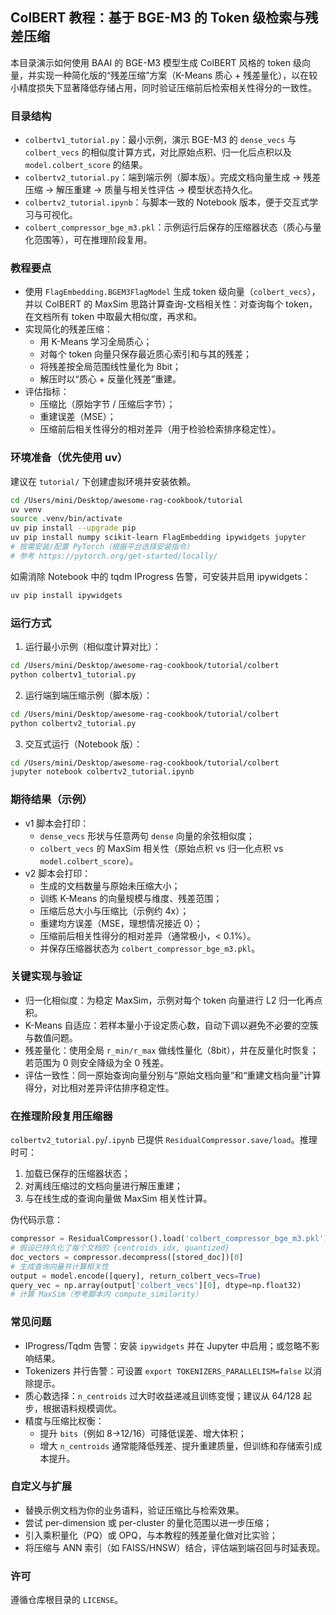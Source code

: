 ## ColBERT 教程：基于 BGE-M3 的 Token 级检索与残差压缩

本目录演示如何使用 BAAI 的 BGE-M3 模型生成 ColBERT 风格的 token 级向量，并实现一种简化版的“残差压缩”方案（K-Means 质心 + 残差量化），以在较小精度损失下显著降低存储占用，同时验证压缩前后检索相关性得分的一致性。

### 目录结构
- `colbertv1_tutorial.py`：最小示例，演示 BGE-M3 的 `dense_vecs` 与 `colbert_vecs` 的相似度计算方式，对比原始点积、归一化后点积以及 `model.colbert_score` 的结果。
- `colbertv2_tutorial.py`：端到端示例（脚本版）。完成文档向量生成 → 残差压缩 → 解压重建 → 质量与相关性评估 → 模型状态持久化。
- `colbertv2_tutorial.ipynb`：与脚本一致的 Notebook 版本，便于交互式学习与可视化。
- `colbert_compressor_bge_m3.pkl`：示例运行后保存的压缩器状态（质心与量化范围等），可在推理阶段复用。

### 教程要点
- 使用 `FlagEmbedding.BGEM3FlagModel` 生成 token 级向量（`colbert_vecs`），并以 ColBERT 的 MaxSim 思路计算查询-文档相关性：对查询每个 token，在文档所有 token 中取最大相似度，再求和。
- 实现简化的残差压缩：
  - 用 K-Means 学习全局质心；
  - 对每个 token 向量只保存最近质心索引和与其的残差；
  - 将残差按全局范围线性量化为 8bit；
  - 解压时以“质心 + 反量化残差”重建。
- 评估指标：
  - 压缩比（原始字节 / 压缩后字节）；
  - 重建误差（MSE）；
  - 压缩前后相关性得分的相对差异（用于检验检索排序稳定性）。

### 环境准备（优先使用 uv）
建议在 `tutorial/` 下创建虚拟环境并安装依赖。

```bash
cd /Users/mini/Desktop/awesome-rag-cookbook/tutorial
uv venv
source .venv/bin/activate
uv pip install --upgrade pip
uv pip install numpy scikit-learn FlagEmbedding ipywidgets jupyter
# 按需安装/配置 PyTorch（根据平台选择安装指令）
# 参考 https://pytorch.org/get-started/locally/
```

如需消除 Notebook 中的 tqdm IProgress 告警，可安装并启用 ipywidgets：
```bash
uv pip install ipywidgets
``` 

### 运行方式
1) 运行最小示例（相似度计算对比）：
```bash
cd /Users/mini/Desktop/awesome-rag-cookbook/tutorial/colbert
python colbertv1_tutorial.py
```

2) 运行端到端压缩示例（脚本版）：
```bash
cd /Users/mini/Desktop/awesome-rag-cookbook/tutorial/colbert
python colbertv2_tutorial.py
```

3) 交互式运行（Notebook 版）：
```bash
cd /Users/mini/Desktop/awesome-rag-cookbook/tutorial/colbert
jupyter notebook colbertv2_tutorial.ipynb
```

### 期待结果（示例）
- v1 脚本会打印：
  - `dense_vecs` 形状与任意两句 `dense` 向量的余弦相似度；
  - `colbert_vecs` 的 MaxSim 相关性（原始点积 vs 归一化点积 vs `model.colbert_score`）。
- v2 脚本会打印：
  - 生成的文档数量与原始未压缩大小；
  - 训练 K-Means 的向量规模与维度、残差范围；
  - 压缩后总大小与压缩比（示例约 4x）；
  - 重建均方误差（MSE，理想情况接近 0）；
  - 压缩前后相关性得分的相对差异（通常极小，< 0.1%）。
  - 并保存压缩器状态为 `colbert_compressor_bge_m3.pkl`。

### 关键实现与验证
- 归一化相似度：为稳定 MaxSim，示例对每个 token 向量进行 L2 归一化再点积。
- K-Means 自适应：若样本量小于设定质心数，自动下调以避免不必要的空簇与数值问题。
- 残差量化：使用全局 `r_min/r_max` 做线性量化（8bit），并在反量化时恢复；若范围为 0 则安全降级为全 0 残差。
- 评估一致性：同一原始查询向量分别与“原始文档向量”和“重建文档向量”计算得分，对比相对差异评估排序稳定性。

### 在推理阶段复用压缩器
`colbertv2_tutorial.py`/`.ipynb` 已提供 `ResidualCompressor.save/load`。推理时可：
1) 加载已保存的压缩器状态；
2) 对离线压缩过的文档向量进行解压重建；
3) 与在线生成的查询向量做 MaxSim 相关性计算。

伪代码示意：
```python
compressor = ResidualCompressor().load('colbert_compressor_bge_m3.pkl')
# 假设已持久化了每个文档的 {centroids_idx, quantized}
doc_vectors = compressor.decompress([stored_doc])[0]
# 生成查询向量并计算相关性
output = model.encode([query], return_colbert_vecs=True)
query_vec = np.array(output['colbert_vecs'][0], dtype=np.float32)
# 计算 MaxSim（参考脚本内 compute_similarity）
```

### 常见问题
- IProgress/Tqdm 告警：安装 `ipywidgets` 并在 Jupyter 中启用；或忽略不影响结果。
- Tokenizers 并行告警：可设置 `export TOKENIZERS_PARALLELISM=false` 以消除提示。
- 质心数选择：`n_centroids` 过大时收益递减且训练变慢；建议从 64/128 起步，根据语料规模调优。
- 精度与压缩比权衡：
  - 提升 `bits`（例如 8→12/16）可降低误差、增大体积；
  - 增大 `n_centroids` 通常能降低残差、提升重建质量，但训练和存储索引成本提升。

### 自定义与扩展
- 替换示例文档为你的业务语料，验证压缩比与检索效果。
- 尝试 per-dimension 或 per-cluster 的量化范围以进一步压缩；
- 引入乘积量化（PQ）或 OPQ，与本教程的残差量化做对比实验；
- 将压缩与 ANN 索引（如 FAISS/HNSW）结合，评估端到端召回与时延表现。

### 许可
遵循仓库根目录的 `LICENSE`。